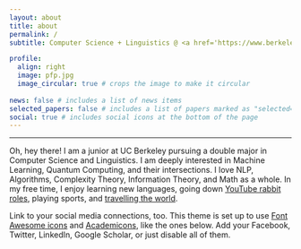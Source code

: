 ```yaml
---
layout: about
title: about
permalink: /
subtitle: Computer Science + Linguistics @ <a href='https://www.berkeley.edu/'>UC Berkeley</a>

profile:
  align: right
  image: pfp.jpg
  image_circular: true # crops the image to make it circular
  
news: false # includes a list of news items
selected_papers: false # includes a list of papers marked as "selected={true}"
social: true # includes social icons at the bottom of the page
---
```

---

Oh, hey there! I am a junior at UC Berkeley pursuing a double major in Computer Science and Linguistics. I am deeply interested in Machine Learning, Quantum Computing, and their intersections. I love NLP, Algorithms, Complexity Theory, Information Theory, and Math as a whole. In my free time, I enjoy learning new languages, going down [YouTube rabbit roles](http://youtube.com), playing sports, and [travelling the world](https://earthroulette.com/).

Link to your social media connections, too. This theme is set up to use [Font Awesome icons](https://fontawesome.com/) and [Academicons](https://jpswalsh.github.io/academicons/), like the ones below. Add your Facebook, Twitter, LinkedIn, Google Scholar, or just disable all of them.
